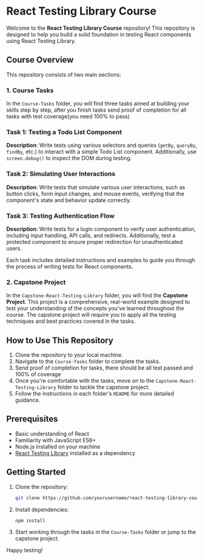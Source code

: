 # React Testing Library Course

Welcome to the **React Testing Library Course** repository! This repository is designed to help you build a solid foundation in testing React components using React Testing Library.

## Course Overview

This repository consists of two main sections:

### 1. **Course Tasks**

In the `Course-Tasks` folder, you will find three tasks aimed at building your skills step by step, after you finish tasks send proof of completion for all tasks with test coverage(you need 100% to pass)

### Task 1: Testing a Todo List Component

**Description**: Write tests using various selectors and queries (`getBy`, `queryBy`, `findBy`, etc.) to interact with a simple Todo List component. Additionally, use `screen.debug()` to inspect the DOM during testing.

### Task 2: Simulating User Interactions

**Description**: Write tests that simulate various user interactions, such as button clicks, form input changes, and mouse events, verifying that the component's state and behavior update correctly.

### Task 3: Testing Authentication Flow

**Description**: Write tests for a login component to verify user authentication, including input handling, API calls, and redirects. Additionally, test a protected component to ensure proper redirection for unauthenticated users.

Each task includes detailed instructions and examples to guide you through the process of writing tests for React components.

### 2. **Capstone Project**

In the `Capstone-React-Testing-Library` folder, you will find the **Capstone Project**. This project is a comprehensive, real-world example designed to test your understanding of the concepts you've learned throughout the course. The capstone project will require you to apply all the testing techniques and best practices covered in the tasks.

## How to Use This Repository

1. Clone the repository to your local machine.
2. Navigate to the `Course-Tasks` folder to complete the tasks.
3. Send proof of completion for tasks, there should be all test passed and 100% of coverage
4. Once you're comfortable with the tasks, move on to the `Capstone-React-Testing-Library` folder to tackle the capstone project.
5. Follow the instructions in each folder's `README` for more detailed guidance.

## Prerequisites

- Basic understanding of React
- Familiarity with JavaScript ES6+
- Node.js installed on your machine
- [React Testing Library](https://testing-library.com/docs/react-testing-library/intro) installed as a dependency

## Getting Started

1. Clone the repository:
   ```bash
   git clone https://github.com/yourusername/react-testing-library-course.git
   ```
2. Install dependencies:
   ```bash
   npm install
   ```
3. Start working through the tasks in the `Course-Tasks` folder or jump to the capstone project.

Happy testing!
